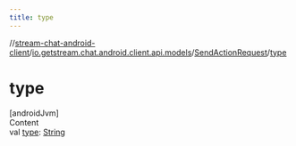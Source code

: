 ```yaml
---
title: type
---
```

//[stream-chat-android-client](../../../index.md)/[io.getstream.chat.android.client.api.models](../index.md)/[SendActionRequest](index.md)/[type](type.md)



# type  
[androidJvm]  
Content  
val [type](type.md): [String](https://kotlinlang.org/api/latest/jvm/stdlib/kotlin/-string/index.html)  



